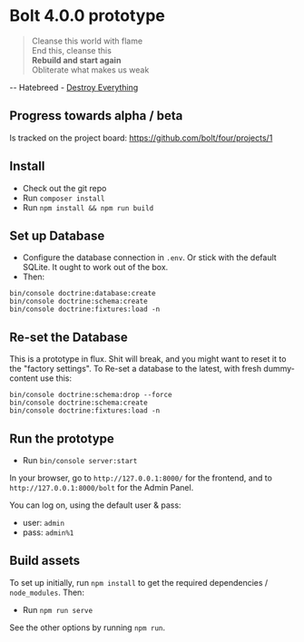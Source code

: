 Bolt 4.0.0 prototype
====================

> Cleanse this world with flame  
> End this, cleanse this  
> **Rebuild and start again**  
> Obliterate what makes us weak  

-- Hatebreed - [Destroy Everything](https://www.youtube.com/watch?v=DBwgX8yBqsw)

Progress towards alpha / beta
-----------------------------

Is tracked on the project board: https://github.com/bolt/four/projects/1

Install
-------

  - Check out the git repo
  - Run `composer install`
  - Run `npm install && npm run build`

Set up Database
---------------

  - Configure the database connection in `.env`. Or stick with the default
    SQLite. It ought to work out of the box.
  - Then:

```
bin/console doctrine:database:create
bin/console doctrine:schema:create
bin/console doctrine:fixtures:load -n
```

Re-set the Database
-------------------

This is a prototype in flux. Shit will break, and you might want to reset it to
the "factory settings". To Re-set a database to the latest, with fresh
dummy-content use this:

```
bin/console doctrine:schema:drop --force
bin/console doctrine:schema:create
bin/console doctrine:fixtures:load -n
```

Run the prototype
-----------------

  - Run `bin/console server:start`

In your browser, go to `http://127.0.0.1:8000/` for the frontend, and to
`http://127.0.0.1:8000/bolt` for the Admin Panel.

You can log on, using the default user & pass:

 - user: `admin`
 - pass: `admin%1`

Build assets
------------

To set up initially, run `npm install` to get the required dependencies /
`node_modules`. Then:

  - Run `npm run serve`

See the other options by running `npm run`.
